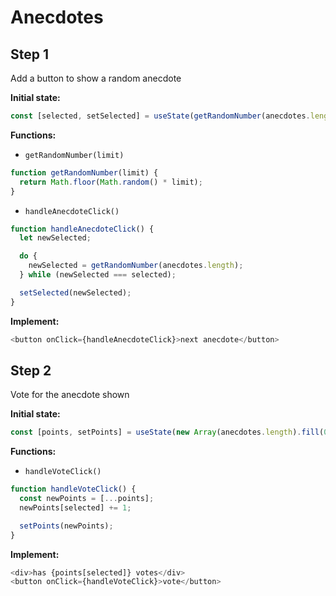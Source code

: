 # Anecdotes

## Step 1

Add a button to show a random anecdote

**Initial state:**

```js
const [selected, setSelected] = useState(getRandomNumber(anecdotes.length));
```

**Functions:**

- `getRandomNumber(limit)`

```js
function getRandomNumber(limit) {
  return Math.floor(Math.random() * limit);
}
```

- `handleAnecdoteClick()`

```js
function handleAnecdoteClick() {
  let newSelected;

  do {
    newSelected = getRandomNumber(anecdotes.length);
  } while (newSelected === selected);

  setSelected(newSelected);
}
```

**Implement:**

```js
<button onClick={handleAnecdoteClick}>next anecdote</button>
```

## Step 2

Vote for the anecdote shown

**Initial state:**

```js
const [points, setPoints] = useState(new Array(anecdotes.length).fill(0));
```

**Functions:**

- `handleVoteClick()`

```js
function handleVoteClick() {
  const newPoints = [...points];
  newPoints[selected] += 1;

  setPoints(newPoints);
}
```

**Implement:**

```js
<div>has {points[selected]} votes</div>
<button onClick={handleVoteClick}>vote</button>
```
